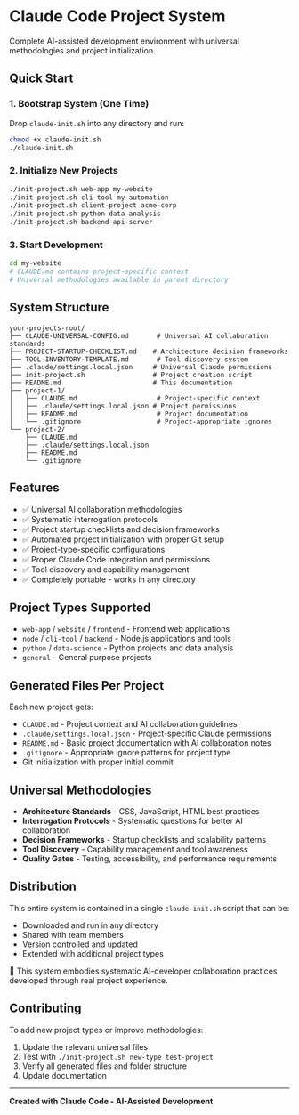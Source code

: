 # Claude Code Project System

Complete AI-assisted development environment with universal methodologies and project initialization.

## Quick Start

### 1. Bootstrap System (One Time)
Drop `claude-init.sh` into any directory and run:
```bash
chmod +x claude-init.sh
./claude-init.sh
```

### 2. Initialize New Projects
```bash
./init-project.sh web-app my-website
./init-project.sh cli-tool my-automation  
./init-project.sh client-project acme-corp
./init-project.sh python data-analysis
./init-project.sh backend api-server
```

### 3. Start Development
```bash
cd my-website
# CLAUDE.md contains project-specific context
# Universal methodologies available in parent directory
```

## System Structure
```
your-projects-root/
├── CLAUDE-UNIVERSAL-CONFIG.md       # Universal AI collaboration standards
├── PROJECT-STARTUP-CHECKLIST.md    # Architecture decision frameworks
├── TOOL-INVENTORY-TEMPLATE.md       # Tool discovery system
├── .claude/settings.local.json     # Universal Claude permissions
├── init-project.sh                 # Project creation script
├── README.md                       # This documentation
├── project-1/
│   ├── CLAUDE.md                    # Project-specific context
│   ├── .claude/settings.local.json # Project permissions
│   ├── README.md                    # Project documentation
│   └── .gitignore                   # Project-appropriate ignores
└── project-2/
    ├── CLAUDE.md
    ├── .claude/settings.local.json
    ├── README.md
    └── .gitignore
```

## Features
- ✅ Universal AI collaboration methodologies
- ✅ Systematic interrogation protocols  
- ✅ Project startup checklists and decision frameworks
- ✅ Automated project initialization with proper Git setup
- ✅ Project-type-specific configurations
- ✅ Proper Claude Code integration and permissions
- ✅ Tool discovery and capability management
- ✅ Completely portable - works in any directory

## Project Types Supported
- `web-app` / `website` / `frontend` - Frontend web applications
- `node` / `cli-tool` / `backend` - Node.js applications and tools
- `python` / `data-science` - Python projects and data analysis
- `general` - General purpose projects

## Generated Files Per Project
Each new project gets:
- `CLAUDE.md` - Project context and AI collaboration guidelines
- `.claude/settings.local.json` - Project-specific Claude permissions
- `README.md` - Basic project documentation with AI collaboration notes
- `.gitignore` - Appropriate ignore patterns for project type
- Git initialization with proper initial commit

## Universal Methodologies
- **Architecture Standards** - CSS, JavaScript, HTML best practices
- **Interrogation Protocols** - Systematic questions for better AI collaboration
- **Decision Frameworks** - Startup checklists and scalability patterns
- **Tool Discovery** - Capability management and tool awareness
- **Quality Gates** - Testing, accessibility, and performance requirements

## Distribution
This entire system is contained in a single `claude-init.sh` script that can be:
- Downloaded and run in any directory
- Shared with team members
- Version controlled and updated
- Extended with additional project types

🤖 This system embodies systematic AI-developer collaboration practices developed through real project experience.

## Contributing
To add new project types or improve methodologies:
1. Update the relevant universal files
2. Test with `./init-project.sh new-type test-project`
3. Verify all generated files and folder structure
4. Update documentation

---
**Created with Claude Code - AI-Assisted Development**
